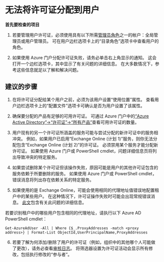 <properties
    pageTitle="I can't assign licenses to a user"
    description="无法将许可证分配到用户"
    service="microsoft.aad"
    resource="Microsoft_AAD_IAM"
    authors="piotrci"
    displayOrder="1770"
    supportTopicIds="32570959"
    selfHelpType="generic"
    resourceTags=""
    productPesIds="14785"
    cloudEnvironments="public"
 />


# 无法将许可证分配到用户
<a id="i-cant-assign-licenses-to-a-user" class="xliff"></a>

**首先要检查的项目**
1. 若要管理用户许可证，必须使用具有以下所需[管理员角色](https://docs.microsoft.com/azure/active-directory/active-directory-assign-admin-roles)之一的帐户：全局管理员或用户管理员。 可在用户边栏选项卡上的“目录角色”选项卡中查看用户的角色。

2. 如果使用 Azure 门户分配许可证失败，请务必单击右上角显示的通知。 这会打开一个边栏选项卡，其中显示了有关问题的详细信息。 在大多数情况下，参考这些信息就足以了解和解决问题。

## **建议的步骤**
<a id="recommended-steps" class="xliff"></a>

1. 在将许可证分配给某个用户之前，必须为该用户设置“使用位置”属性。 查看用户边栏选项卡上的“配置文件”选项卡可确认是否为用户设置了该属性。

2. 确保要分配的产品有足够的可用许可证。 可通过 Azure 门户中的[“Azure Active Directory”-&gt;“许可证”-&gt;“所有产品”](https://portal.azure.com/#blade/Microsoft_AAD_IAM/LicensesMenuBlade/Products)查看可用许可证的数量。

3. 用户现有的另一个许可证所涵盖的服务可能与尝试分配的新许可证中的服务相冲突。 例如，如果用户已启用“Exchange Online (计划 1)”服务，则你无法分配包含“Exchange Online (计划 2)”的许可证。 必须禁用某个服务才能分配新许可证。 如果使用 Azure 门户或 PowerShell cmdlet，问题详细信息页将列出导致冲突的特定服务。

4. 如果尝试删除某个许可证但该操作失败，原因可能是用户的其他许可证包含的服务依赖于所要删除的服务。 如果使用 Azure 门户或 PowerShell cmdlet，错误消息将列出存在依赖关系的特定服务。

5. 如果使用的是 Exchange Online，可能会使用相同的代理地址值错误地配置租户中的某些用户。 在这种情况下，许可证操作失败时可能会出现常规错误消息。 [此文](https://support.microsoft.com/help/3042584/-proxy-address-address-is-already-being-used-error-message-in-exchange-online)包含有关此问题的详细信息。

  若要识别租户中的哪些用户包含相同的代理地址，请执行以下 Azure AD PowerShell cmdlet：
```
Get-AzureAdUser -All | Where {$_.ProxyAddresses -match <proxy address>} | Format-List ObjectId,UserPrincipalName,ProxyAddresses
```

6. 若要了解为何添加/删除了用户的许可证（例如，组织中的其他哪个人可能做了更改），请务必查看[审核日志](https://portal.azure.com/#blade/Microsoft_AAD_IAM/LicensesMenuBlade/Audit)。 将筛选器设置为许可证活动会显示所有修改，包括执行修改的“参与者”。

